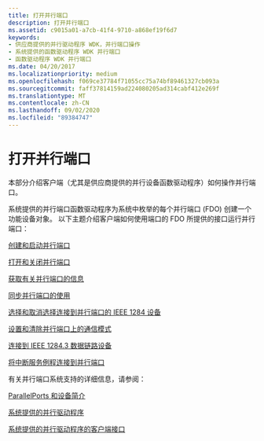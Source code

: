 ```yaml
---
title: 打开并行端口
description: 打开并行端口
ms.assetid: c9015a01-a7cb-41f4-9710-a868ef19f6d7
keywords:
- 供应商提供的并行驱动程序 WDK，并行端口操作
- 系统提供的函数驱动程序 WDK 并行端口
- 函数驱动程序 WDK 并行端口
ms.date: 04/20/2017
ms.localizationpriority: medium
ms.openlocfilehash: f069ce37784f71055cc75a74bf89461327cb093a
ms.sourcegitcommit: faff37814159ad224080205ad314cabf412e269f
ms.translationtype: MT
ms.contentlocale: zh-CN
ms.lasthandoff: 09/02/2020
ms.locfileid: "89384747"
---
```

# <a name="operating-a-parallel-port"></a>打开并行端口





本部分介绍客户端（尤其是供应商提供的并行设备函数驱动程序）如何操作并行端口。

系统提供的并行端口函数驱动程序为系统中枚举的每个并行端口 (FDO) 创建一个功能设备对象。 以下主题介绍客户端如何使用端口的 FDO 所提供的接口运行并行端口：

[创建和启动并行端口](creating-and-starting-a-parallel-port.md)

[打开和关闭并行端口](opening-and-closing-a-parallel-port.md)

[获取有关并行端口的信息](obtaining-information-about-a-parallel-port.md)

[同步并行端口的使用](synchronizing-the-use-of-a-parallel-port.md)

[选择和取消选择连接到并行端口的 IEEE 1284 设备](selecting-and-deselecting-an-ieee-1284-device-attached-to-a-parallel-p.md)

[设置和清除并行端口上的通信模式](setting-and-clearing-the-communication-mode-on-a-parallel-port.md)

[连接到 IEEE 1284.3 数据链路设备](connecting-to-an-ieee-1284-3-data-link-device.md)

[将中断服务例程连接到并行端口](connecting-an-interrupt-service-routine-to-a-parallel-port.md)

有关并行端口系统支持的详细信息，请参阅：

[ParallelPorts 和设备简介](introduction-to-parallel-ports-and-devices.md)

[系统提供的并行驱动程序](system-supplied-parallel-drivers.md)

[系统提供的并行驱动程序的客户端接口](/windows-hardware/drivers/ddi/index)

 

